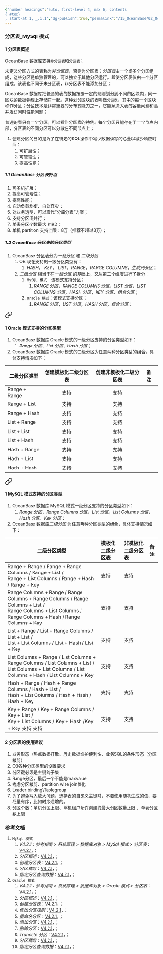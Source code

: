 ```yaml
---
{"number headings":"auto, first-level 4, max 6, contents
{ #toc}
, start-at 1, _.1.1","dg-publish":true,"permalink":"/15_OceanBase/02_OceanBase 基本操作/数据库对象管理_MySql 租户/OceanBase 分区表概述/","dgPassFrontmatter":true}
---
```



### 分区表_MySql 模式
#### 1 分区表概述
OceanBase 数据库支持`非分区表`和`分区表`；

未定义分区方式的表称为*非分区表*，否则为分区表；*分区表*由一个或多个分区组成，这些分区是单独管理的，可以独立于其他分区运行。即使分区表仅由一个分区组成，该表也不同于未分区表，非分区表不能添加分区；

OceanBase 数据库把普通的表的数据按照一定的规则划分到不同的区块内，同一区块的数据物理上存储在一起。这种划分区块的表叫做`分区表`，其中的每一个区块称作分区；分区技术是非常重要的分布式能力之一，它能解决大表的容量问题和高并发访问时性能问题；

普通的表只有一个分区，可以看作分区表的特例。每个分区只能存在于一个节点内部，分区表的不同分区可以分散在不同节点上；

1. 创建分区的目的是为了在特定的SQL操作中减少数据读写的总量以减少响应时间：
	1. 可扩展性；
	2. 可管理性；
	3. 提高性能；


##### 1.1 OceanBase 分区表特点

1. 可多机扩展；
2. 提高可管理性；
3. 提高性能；
4. 自动负载均衡、自动容灾；
5. 对业务透明，可以取代“分库分表”方案；
6. 支持分区间并行；
7. 单表分区个数最大 8192；
8. 单机 partition 支持上限：8万（推荐不超过3万）；

##### 1.2 OceanBase 分区表的分区类型
1. OceanBase 分区表分为*一级分区* 和 *二级分区*
	1. OB 现在支持的一级分区类型有：
		1. *HASH*， *KEY*， *LIST*，*RANGE*，*RANGE COLUMNS*，*生成列分区*；
	2. *二级分区* 相当于在*一级分区* 的基础上，又从第二个维度进行了拆分：
		1. `MySQL 模式`：该模式支持分区；
			1. *RANGE 分区*，*RANGE COLUMNS 分区*，*LIST 分区*，*LIST COLUMNS 分区*，*HASH 分区*，*KEY 分区*，*组合分区*；
		2. `Oracle 模式`：该模式支持分区；
			1. *RANGE 分区*，*LIST 分区*，*HASH 分区*，*组合分区*；
	

<div class="transclusion internal-embed is-loaded"><a class="markdown-embed-link" href="/15-ocean-base/02-ocean-base/oracle/oracle/#1-oracle" aria-label="Open link"><svg xmlns="http://www.w3.org/2000/svg" width="24" height="24" viewBox="0 0 24 24" fill="none" stroke="currentColor" stroke-width="2" stroke-linecap="round" stroke-linejoin="round" class="svg-icon lucide-link"><path d="M10 13a5 5 0 0 0 7.54.54l3-3a5 5 0 0 0-7.07-7.07l-1.72 1.71"></path><path d="M14 11a5 5 0 0 0-7.54-.54l-3 3a5 5 0 0 0 7.07 7.07l1.71-1.71"></path></svg></a><div class="markdown-embed">



#### 1 Oracle 模式支持的分区类型

1. OceanBase 数据库 Oracle 模式的一级分区支持的分区类型如下：
	1. *Range 分区*、*List 分区*，*Hash 分区*；
2. OceanBase 数据库 Oracle 模式的二级分区为任意两种分区类型的组合，具体支持情况如下：

| <p align="center">二级分区类型</p>  | 创建模板化二级分区表 | 创建非模板化二级分区表 | 备注 |
| :------------- | :----------: | :------------: |:------------ |
| Range + Range | 支持 | 支持 |  |
| Range + List | 支持 | 支持 |  |
| Range + Hash | 支持 | 支持 |  |
| List + Range | 支持 | 支持 |  |
| List + List | 支持 | 支持 |  |
| List + Hash | 支持 | 支持 |  |
| Hash + Range | 支持 | 支持 |  |
| Hash + List | 支持 | 支持 |  |
| Hash + Hash | 支持 | 支持 |  |



</div></div>


<div class="transclusion internal-embed is-loaded"><a class="markdown-embed-link" href="/15-ocean-base/02-ocean-base/my-sql/my-sql/#1-my-sql" aria-label="Open link"><svg xmlns="http://www.w3.org/2000/svg" width="24" height="24" viewBox="0 0 24 24" fill="none" stroke="currentColor" stroke-width="2" stroke-linecap="round" stroke-linejoin="round" class="svg-icon lucide-link"><path d="M10 13a5 5 0 0 0 7.54.54l3-3a5 5 0 0 0-7.07-7.07l-1.72 1.71"></path><path d="M14 11a5 5 0 0 0-7.54-.54l-3 3a5 5 0 0 0 7.07 7.07l1.71-1.71"></path></svg></a><div class="markdown-embed">



#### 1 MySQL 模式支持的分区类型

1. OceanBase 数据库 MySQL 模式一级分区支持的分区类型如下：
	1. *Range 分区*，*Range Columns 分区*，*List 分区*，*List Columns 分区*， *Hash 分区*，*Key 分区*；
2. OceanBase 数据库*二级分区* 为任意两种分区类型的组合，具体支持情况如下：

| <p align="center">二级分区类型</p>  | 模板化二级分区表 | 非模板化二级分区表 | 备注 |
| :------------- | :---------- | :------------ |------------ |
| Range + Range / Range + Range Columns / Range + List /<br> Range + List Columns / Range + Hash / Range + Key |   支持   | 支持 |  |
| Range Columns + Range / Range Columns + Range Columns / Range Columns + List /<br> Range Columns + List Columns / Range Columns + Hash / Range Columns + Key |   支持   | 支持 |  |
| List + Range / List + Range Columns / List + List /<br> List + List Columns / List + Hash / List + Key |   支持   | 支持 |  |
| List Columns + Range / List Columns + Range Columns / List Columns + List /<br> List Columns + List Columns / List Columns + Hash / List Columns + Key |   支持   | 支持 |  |
| Hash + Range / Hash + Range Columns / Hash + List /<br> Hash + List Columns / Hash + Hash / Hash + Key |   支持   | 支持 |  |
| Key + Range / Key + Range Columns / Key + List /<br> Key + List Columns / Key + Hash /Key + Key	支持	支持 |   支持   | 支持 |  |



</div></div>



#### 2 分区表的使用建议

1. 业务形态（热点数据打散、历史数据维护便利性、业务SQL的条件形态（分区裁剪）
2. OB各种分区类型的设置要求
3. 分区键必须是主键的子集
4. Range分区，最后一个不能是maxvalue
5. 考虑分区裁剪、partition wise join优化
6. Leader binding\Tablegroup
7. 为了避免写入放大问题，选择表的自定义主键时，不要使用随机生成的值，要尽量有序，比如时序递增的。
8. 分区个数：单机分区上限、单机租户允许创建的最大分区数量上限 、单表分区数上限

### 参考文档
1. `MySql 模式`
	1. *V4.2.1：参考指南 > 系统原理 > 数据库对象 > MySql 模式 > 分区表*：[V4.2.1](https://www.oceanbase.com/docs/common-oceanbase-database-cn-1000000000221003)，；
	2. *分区概述*：[V4.2.1](https://www.oceanbase.com/docs/common-oceanbase-database-cn-1000000000220228)，；
	3. *创建分区表*：[V4.2.1](https://www.oceanbase.com/docs/common-oceanbase-database-cn-1000000000220224)，；
	4. *分区裁剪*：[V4.2.1](https://www.oceanbase.com/docs/common-oceanbase-database-cn-1000000000220226)，；
	5. *指定分区查询数据*：[V4.2.1](https://www.oceanbase.com/docs/common-oceanbase-database-cn-1000000000220231)，；
2. `Oracle 模式`
	1. *V4.2.1：参考指南 > 系统原理 > 数据库对象 > Oracle 模式 > 分区表*：[V4.2.1](https://www.oceanbase.com/docs/common-oceanbase-database-cn-1000000000221034)，；
	2. *分区概述*：[V4.2.1](https://www.oceanbase.com/docs/common-oceanbase-database-cn-1000000000220162)，；
	3. *创建分区表*：[V4.2.1](https://www.oceanbase.com/docs/common-oceanbase-database-cn-1000000000220163)，；
	4. *修改分区规则*：[V4.2.1](https://www.oceanbase.com/docs/common-oceanbase-database-cn-1000000000220169)，；
	5. *重命名分区*：[V4.2.1](https://www.oceanbase.com/docs/common-oceanbase-database-cn-1000000000220167)，；
	6. *添加分区*：[V4.2.1](https://www.oceanbase.com/docs/common-oceanbase-database-cn-1000000000220161)，；
	7. *删除分区*：[V4.2.1](https://www.oceanbase.com/docs/common-oceanbase-database-cn-1000000000220166)，；
	8. *Truncate 分区*：[V4.2.1](https://www.oceanbase.com/docs/common-oceanbase-database-cn-1000000000220170)，；
	9. *分区裁剪*：[V4.2.1](https://www.oceanbase.com/docs/common-oceanbase-database-cn-1000000000220168)，；
	10. *指定分区查询数据*：[V4.2.1](https://www.oceanbase.com/docs/common-oceanbase-database-cn-1000000000220164)，；


